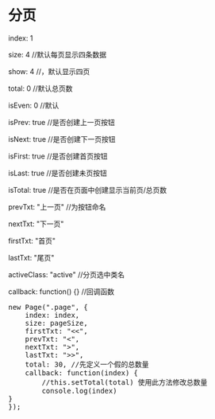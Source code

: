 # 分页

<p>index: 1 </p>
<p>size: 4 //默认每页显示四条数据</p>
<p>show: 4 //，默认显示四页</p>
<p>total: 0 //默认总页数</p>
<p>isEven: 0 //默认</p>
<p>isPrev: true //是否创建上一页按钮</p>
<p>isNext: true //是否创建下一页按钮</p>
<p>isFirst: true //是否创建首页按钮</p>
<p>isLast: true //是否创建未页按钮</p>
<p>isTotal: true //是否在页面中创建显示当前页/总页数</p>
<p>prevTxt: "上一页" //为按钮命名</p>
<p>nextTxt: "下一页"</p>
<p>firstTxt: "首页"</p>
<p>lastTxt: "尾页"</p>
<p>activeClass: "active" //分页选中类名</p>
<p>callback: function() {} //回调函数</p>
<pre>
new Page(".page", {
	index: index,
	size: pageSize,
	firstTxt: "&lt;&lt;",
	prevTxt: "&lt;",
	nextTxt: "&gt;",
	lastTxt: "&gt;&gt;",
	total: 30, //先定义一个假的总数量
	callback: function(index) {
		//this.setTotal(total) 使用此方法修改总数量
		console.log(index)
}
});
</pre>
